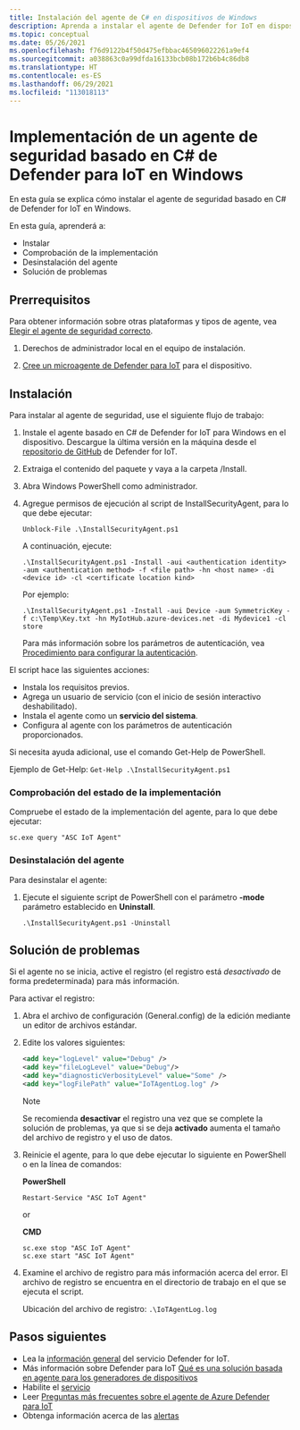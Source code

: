 ```yaml
---
title: Instalación del agente de C# en dispositivos de Windows
description: Aprenda a instalar el agente de Defender for IoT en dispositivos Windows de 32 o 64 bits.
ms.topic: conceptual
ms.date: 05/26/2021
ms.openlocfilehash: f76d9122b4f50d475efbbac465096022261a9ef4
ms.sourcegitcommit: a038863c0a99dfda16133bcb08b172b6b4c86db8
ms.translationtype: HT
ms.contentlocale: es-ES
ms.lasthandoff: 06/29/2021
ms.locfileid: "113018113"
---
```

# <a name="deploy-a-defender-for-iot-c-based-security-agent-for-windows"></a>Implementación de un agente de seguridad basado en C# de Defender para IoT en Windows

En esta guía se explica cómo instalar el agente de seguridad basado en C# de Defender for IoT en Windows.

En esta guía, aprenderá a:

- Instalar
- Comprobación de la implementación
- Desinstalación del agente
- Solución de problemas

## <a name="prerequisites"></a>Prerrequisitos

Para obtener información sobre otras plataformas y tipos de agente, vea [Elegir el agente de seguridad correcto](how-to-deploy-agent.md).

1. Derechos de administrador local en el equipo de instalación.

1. [Cree un microagente de Defender para IoT](quickstart-create-security-twin.md) para el dispositivo.

## <a name="installation"></a>Instalación

Para instalar al agente de seguridad, use el siguiente flujo de trabajo:

1. Instale el agente basado en C# de Defender for IoT para Windows en el dispositivo. Descargue la última versión en la máquina desde el [repositorio de GitHub](https://github.com/Azure/Azure-IoT-Security-Agent-CS) de Defender for IoT.

1. Extraiga el contenido del paquete y vaya a la carpeta /Install.

1. Abra Windows PowerShell como administrador.
1. Agregue permisos de ejecución al script de InstallSecurityAgent, para lo que debe ejecutar:

    ```
    Unblock-File .\InstallSecurityAgent.ps1
    ```

    A continuación, ejecute:

    ```
    .\InstallSecurityAgent.ps1 -Install -aui <authentication identity> -aum <authentication method> -f <file path> -hn <host name> -di <device id> -cl <certificate location kind>
    ```

    Por ejemplo:

    ```
    .\InstallSecurityAgent.ps1 -Install -aui Device -aum SymmetricKey -f c:\Temp\Key.txt -hn MyIotHub.azure-devices.net -di Mydevice1 -cl store
    ```

    Para más información sobre los parámetros de autenticación, vea [Procedimiento para configurar la autenticación](concept-security-agent-authentication-methods.md).

El script hace las siguientes acciones:

* Instala los requisitos previos.
* Agrega un usuario de servicio (con el inicio de sesión interactivo deshabilitado).
* Instala el agente como un **servicio del sistema**.
* Configura al agente con los parámetros de autenticación proporcionados.

Si necesita ayuda adicional, use el comando Get-Help de PowerShell.

Ejemplo de Get-Help: ```Get-Help .\InstallSecurityAgent.ps1```

### <a name="verify-deployment-status"></a>Comprobación del estado de la implementación

Compruebe el estado de la implementación del agente, para lo que debe ejecutar:

```sc.exe query "ASC IoT Agent"```

### <a name="uninstall-the-agent"></a>Desinstalación del agente

Para desinstalar el agente:

1. Ejecute el siguiente script de PowerShell con el parámetro **-mode** parámetro establecido en **Uninstall**.

    ```
    .\InstallSecurityAgent.ps1 -Uninstall
    ```

## <a name="troubleshooting"></a>Solución de problemas

Si el agente no se inicia, active el registro (el registro está *desactivado* de forma predeterminada) para más información.

Para activar el registro:

1. Abra el archivo de configuración (General.config) de la edición mediante un editor de archivos estándar.

1. Edite los valores siguientes:

   ```xml
   <add key="logLevel" value="Debug" />
   <add key="fileLogLevel" value="Debug"/>
   <add key="diagnosticVerbosityLevel" value="Some" />
   <add key="logFilePath" value="IoTAgentLog.log" />
   ```

    > [!NOTE]
    > Se recomienda **desactivar** el registro una vez que se complete la solución de problemas, ya que si se deja **activado** aumenta el tamaño del archivo de registro y el uso de datos.

1. Reinicie el agente, para lo que debe ejecutar lo siguiente en PowerShell o en la línea de comandos:

    **PowerShell**

     ```
     Restart-Service "ASC IoT Agent"
     ```

   or

    **CMD**

     ```
     sc.exe stop "ASC IoT Agent"
     sc.exe start "ASC IoT Agent"
     ```

1. Examine el archivo de registro para más información acerca del error. El archivo de registro se encuentra en el directorio de trabajo en el que se ejecuta el script. 

   Ubicación del archivo de registro: `.\IoTAgentLog.log`

## <a name="next-steps"></a>Pasos siguientes

* Lea la [información general](overview.md) del servicio Defender for IoT.
* Más información sobre Defender para IoT [Qué es una solución basada en agente para los generadores de dispositivos](architecture-agent-based.md)
* Habilite el [servicio](quickstart-onboard-iot-hub.md)
* Leer [Preguntas más frecuentes sobre el agente de Azure Defender para IoT](resources-agent-frequently-asked-questions.md)
* Obtenga información acerca de las [alertas](concept-security-alerts.md)
